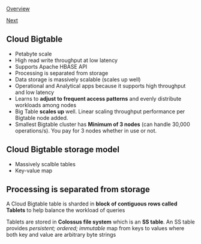 [Overview](https://github.com/paulowe/gcp/blob/main/readme.md)

[Next](https://github.com/paulowe/gcp/blob/main/week5-questions.md)

## Cloud Bigtable

- Petabyte scale
- High read write throughput at low latency
- Supports Apache HBASE API
- Processing is separated from storage 
- Data storage is massively scalable (scales up well)
- Operational and Analytical apps because it supports high throughput and low latency
- Learns to **adjust to frequent access patterns** and evenly distribute workloads among nodes
- Big Table **scales up** well. Linear scaling throughput performance per Bigtable node added.
- Smallest Bigtable cluster has **Minimum of 3 nodes** (can handle 30,000 operations/s). You pay for 3 nodes whether in use or not.

## Cloud Bigtable storage model

- Massively scalble tables
- Key-value map 

## Processing is separated from storage
A Cloud Bigtable table is sharded in **block of contiguous rows called Tablets** to help balance the workload of queries

Tablets are stored in **Colossus file system** which is an **SS table**. 
An SS table provides *persistent; ordered; immutable* map from keys to values where both key and value are arbitrary byte strings
